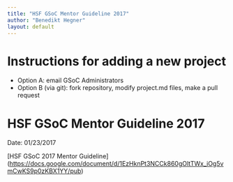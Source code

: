 ```yaml
---
title: "HSF GSoC Mentor Guideline 2017"
author: "Benedikt Hegner"
layout: default
---
```


# Instructions for adding a new project

* Option A: email GSoC Administrators
* Option B (via git): fork repository, modify project.md files, make a pull request


# HSF GSoC Mentor Guideline 2017
Date: 01/23/2017

[HSF GSoC 2017 Mentor Guideline] (https://docs.google.com/document/d/1EzHknPt3NCCk860gOltTWx_iOg5vmCwKS9p0zKBX1YY/pub)


